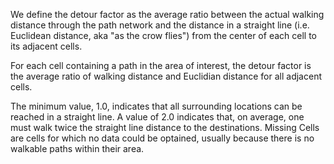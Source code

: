 We define the detour factor as the average ratio between the actual walking distance through the path network and the distance in a straight line (i.e. Euclidean distance, aka "as the crow flies") from the center of each cell to its adjacent cells.

For each cell containing a path in the area of interest,
the detour factor is the average ratio of walking distance and Euclidian distance for all adjacent cells.

The minimum value, 1.0, indicates that all surrounding locations can be reached in a straight line. A value of 2.0 indicates that, on average, one must walk twice the straight line distance to the destinations. Missing Cells are cells for which no data could be optained, usually because there is no walkable paths within their area.
